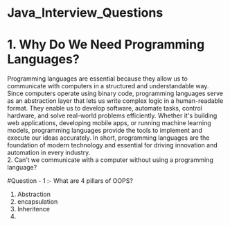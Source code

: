 # Java_Interview_Questions
# 1. Why Do We Need Programming Languages?
  Programming languages are essential because they allow us to communicate with computers in a structured and understandable way. Since computers operate using binary code,              programming languages serve as an abstraction layer that lets us write complex logic in a human-readable format.
  They enable us to develop software, automate tasks, control hardware, and solve real-world problems efficiently. Whether it's building web applications, developing mobile apps, or     running machine learning models, programming languages provide the tools to implement and execute our ideas accurately.
  In short, programming languages are the foundation of modern technology and essential for driving innovation and automation in every industry.<br />
2. Can’t we communicate with a computer without using a programming language?

#Question - 1 :- What are 4 pillars of OOPS?
1. Abstraction
2. encapsulation
3. Inheritence
4. 
